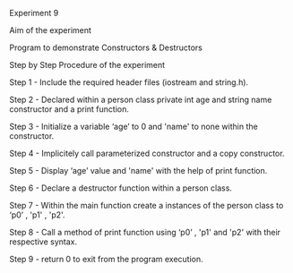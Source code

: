 Experiment 9

Aim of the experiment

Program to demonstrate Constructors & Destructors

Step by Step Procedure of the experiment

Step 1 - Include the required header files (iostream and string.h).


Step 2 - Declared within a person class private int age and string name constructor and a print function.


Step 3 - Initialize a variable ‘age’ to 0 and 'name' to none within the constructor.


Step 4 - Implicitely call parameterized constructor and a copy constructor.


Step 5 - Display ‘age’ value and 'name' with the help of print function.


Step 6 - Declare a destructor function within a person class.


Step 7 - Within the main function create a instances of the person class to ‘p0’ , 'p1' , 'p2'.


Step 8 - Call a method of print function using ‘p0’ , 'p1' and 'p2' with their respective syntax.


Step 9 - return 0 to exit from the program execution.


